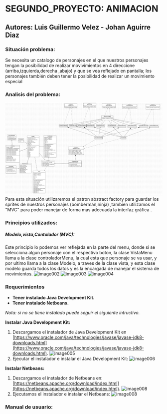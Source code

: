 # SEGUNDO_PROYECTO: ANIMACION
## Autores: Luis Guillermo Velez - Johan Aguirre Diaz
### Situación problema:
Se necesita un catalogo de personajes en el que nuestros personajes tengan la posibilidad de realizar movivimientos en 4 direccione (arriba,izquierda,derecha ,abajo) y que se vea reflejado en pantalla; los personajes también deben tener la posibilidad de realizar un movimiento especial

### Analisis del problema:
![DiagaramaCatalogo](imagenes/DiagramaCatalogo.png)
Para esta situación utilizaremos el patron abstract factory para guardar los sprites de nuestros personajes (bomberman,ninja) ,tambien utilizamos el "MVC" para poder manejar de forma mas adecuada la interfaz gráfica . 

### Principios utilizados:
##### Modelo,vista,Contolador (MVC):
Este principio lo podemos ver reflejada en la parte del menu, donde si se selecciona algun personaje con el respectivo boton, la clase VistaMenu llama a la clase controladorMenu, la cual esta que personaje se va usar, y por ultimo llama a la clase Modelo, a traves de la clase vista, y esta clase modelo  guarda todos los datos y es la encargada de manejar el sistema de movimientos.
![image002](imagenes/image002.png)
![image003](imagenes/image003.png)
![image004](imagenes/image004.png)


### Requerimientos
* **Tener instalado Java Development Kit.**
* **Tener instalado  Netbeans.**

_Nota: si no se tiene instalado puede seguir el siguiente intructivo._ 


**Instalar Java Development Kit:**
1. Descargamos el instalador de Java Development Kit en [https://www.oracle.com/java/technologies/javase/javase-jdk8-downloads.html](https://www.oracle.com/java/technologies/javase/javase-jdk8-downloads.html).
![image005](imagenes/image005.png)
2. Ejecutar el instalador e instalar el Java Development Kit:
![image006](imagenes/image006.png)



**Instalar Netbeans:**

1. Descargamos el instalador de Netbeans en:
[https://netbeans.apache.org/download/index.html](https://netbeans.apache.org/download/index.html).
![image008](imagenes/image008.png)
2. Ejecutamos el instalador e instalar el Netbeans:
![image008](imagenes/image008.png)



            
### Manual de usuario:
